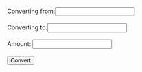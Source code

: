 <div>
<form action="/convert">
Converting from:<input name="covertfrom"><br><br>
Converting to:<input name="covertto"><br><br>
Amount: <input name="amount"><br><br>
<button>Convert</button>
</form>
</div>
